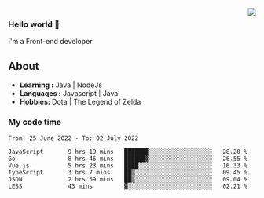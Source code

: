 <img align='right' src="https://github-readme-stats.vercel.app/api?username=jumodada&show_icons=true&theme=vue">

### Hello world 👋

I'm a Front-end developer 
    
## About
-  **Learning :** Java | NodeJs
-  **Languages :** Javascript | Java
-  **Hobbies:** Dota | The Legend of Zelda

### My code time

<!--START_SECTION:waka-->

```text
From: 25 June 2022 - To: 02 July 2022

JavaScript       9 hrs 19 mins   ███████░░░░░░░░░░░░░░░░░░   28.20 %
Go               8 hrs 46 mins   ██████▓░░░░░░░░░░░░░░░░░░   26.55 %
Vue.js           5 hrs 23 mins   ████░░░░░░░░░░░░░░░░░░░░░   16.33 %
TypeScript       3 hrs 7 mins    ██▒░░░░░░░░░░░░░░░░░░░░░░   09.45 %
JSON             2 hrs 59 mins   ██▒░░░░░░░░░░░░░░░░░░░░░░   09.04 %
LESS             43 mins         ▓░░░░░░░░░░░░░░░░░░░░░░░░   02.21 %
```

<!--END_SECTION:waka-->

